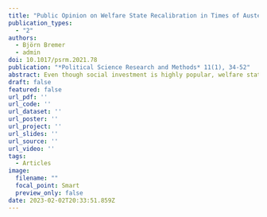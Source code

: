 ```yaml
---
title: "Public Opinion on Welfare State Recalibration in Times of Austerity: Evidence from Survey Experiments"
publication_types:
  - "2"
authors:
  - Björn Bremer
  - admin
doi: 10.1017/psrm.2021.78
publication: "*Political Science Research and Methods* 11(1), 34-52"
abstract: Even though social investment is highly popular, welfare state recalibration remains an uphill battle. When resources are scarce in times of austerity, welfare recalibration involves multidimensional trade-offs. Existing research primarily studied preferences toward individual policies or trade-offs in specific policy fields, failing to capture citizens’ overall social policy priorities. Using two novel survey experiments in three European countries, we show that citizens have clear social policy priorities. Pensions and education enjoy a high, family policies a medium, and labor market policies a low priority. However, policy constituencies differ in their relative priorities. Our findings suggest that welfare state recalibration is difficult because trade-offs are unpopular, and distributive conflicts in mature welfare states are mainly about distributing resources to specific social groups.
draft: false
featured: false
url_pdf: ''
url_code: ''
url_dataset: ''
url_poster: ''
url_project: ''
url_slides: ''
url_source: ''
url_video: ''
tags:
  - Articles
image:
  filename: ""
  focal_point: Smart
  preview_only: false
date: 2023-02-02T20:33:51.859Z
---
```

